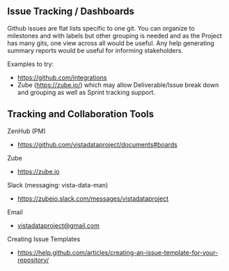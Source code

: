 
## Issue Tracking / Dashboards
Github issues are flat lists specific to one git. You can organize to milestones and with labels but other grouping is needed and as the Project has many gits, one view across all would be useful. Any help generating summary reports would be useful for informing stakeholders.

Examples to try:
 * https://github.com/integrations
  * Zube (https://zube.io/) which may allow Deliverable/Issue break down and grouping as well as Sprint tracking support.


## Tracking and Collaboration Tools

ZenHub (PM)
* https://github.com/vistadataproject/documents#boards

Zube
* https://zube.io

Slack (messaging:  vista-data-man)
* https://zubeio.slack.com/messages/vistadataproject

Email
* vistadataproject@gmail.com

Creating Issue Templates
* https://help.github.com/articles/creating-an-issue-template-for-your-repository/




